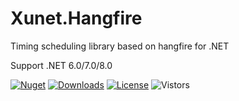 # Xunet.Hangfire

Timing scheduling library based on hangfire for .NET

Support .NET 6.0/7.0/8.0

[![Nuget](https://img.shields.io/nuget/v/Xunet.Hangfire.svg?style=flat-square)](https://www.nuget.org/packages/Xunet.Hangfire)
[![Downloads](https://img.shields.io/nuget/dt/Xunet.Hangfire.svg?style=flat-square)](https://www.nuget.org/stats/packages/Xunet.Hangfire?groupby=Version)
[![License](https://img.shields.io/github/license/shelley-xl/Xunet.Hangfire.svg)](https://github.com/shelley-xl/Xunet.Hangfire/blob/master/LICENSE)
![Vistors](https://visitor-badge.laobi.icu/badge?page_id=https://github.com/shelley-xl/Xunet.Hangfire)
